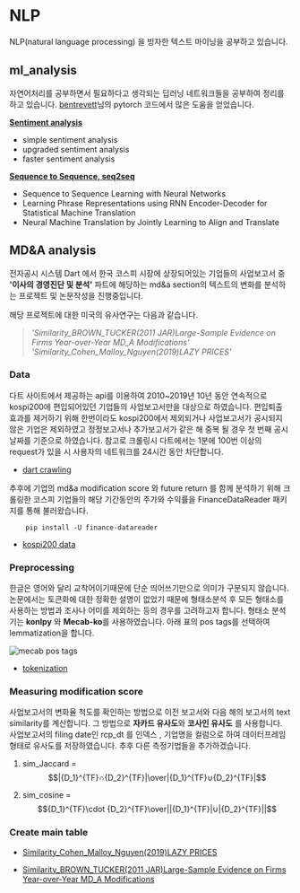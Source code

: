 # NLP

NLP(natural language processing) 을 빙자한 텍스트 마이닝을 공부하고 있습니다.


## ml_analysis

자연어처리를 공부하면서 필요하다고 생각되는 딥러닝 네트워크들을 공부하여 정리를 하고 있습니다. 
[bentrevett](https://github.com/bentrevett)님의 pytorch 코드에서 많은 도움을 얻었습니다.   


**[Sentiment analysis](https://github.com/Yphy/NLP/tree/master/ml_analysis/Sentiment%20Analysis)**
 
- simple sentiment analysis
- upgraded sentiment analysis
- faster sentiment analysis

**[Sequence to Sequence, seq2seq](https://github.com/Yphy/NLP/tree/master/ml_analysis/Seq2seq)**

- Sequence to Sequence Learning with Neural Networks
-  Learning Phrase Representations using RNN Encoder-Decoder for Statistical Machine Translation
- Neural Machine Translation by Jointly Learning to Align and Translate



## MD&A analysis

전자공시 시스템 Dart 에서 한국 코스피 시장에 상장되어있는 기업들의 사업보고서 중 **'이사의 경영진단 및 분석'** 파트에 해당하는 md&a section의 텍스트의 변화를 분석하는 프로젝트 및 논문작성을 진행중입니다.

해당 프로젝트에 대한 미국의 유사연구는 다음과 같습니다.
>_'Similarity_BROWN_TUCKER(2011 JAR)Large-Sample Evidence on Firms Year-over-Year MD_A Modifications'_ 
>_'Similarity_Cohen_Malloy_Nguyen(2019)LAZY PRICES'_   



### Data
다트 사이트에서 제공하는 api를 이용하여 2010~2019년 10년 동안 연속적으로 kospi200에 편입되어있던 기업들의 사업보고서만을 대상으로 하였습니다. 편입퇴출 효과를 제거하기 위해 한번이라도 kospi200에서 제외되거나 사업보고서가 공시되지 않은 기업은 제외하였고 정정보고서나 추가보고서가 같은 해 중복 될 경우 첫 번째 공시날짜를 기준으로 하였습니다. 참고로 크롤링시 다트에서는 1분에 100번 이상의 request가 있을 시 사용자의 네트워크를 24시간 동안 차단합니다.

 - [dart crawling](https://github.com/Yphy/NLP/blob/master/md%26a_analysis/Data_crawling.py)

추후에 기업의 md&a modification score 와 future return 를 함께 분석하기 위해 크롤링한 코스피 기업들의 해당 기간동안의 주가와 수익률을 FinanceDataReader 패키지를 통해 불러왔습니다. 

		pip install -U finance-datareader
 - [kospi200 data](https://github.com/Yphy/NLP/blob/master/md%26a_analysis/1.kospi200%20data.ipynb)
 
 

### Preprocessing

한글은 영어와 달리 교착어이기때문에 단순 띄어쓰기만으로 의미가 구분되지 않습니다. 논문에서는 토큰화에 대한 정확한 설명이 없었기 때문에 형태소분석 후 모든 형태소를 사용하는 방법과 조사나 어미를 제외하는 등의 경우를 고려하고자 합니다.
형태소 분석기는 **konlpy** 와 **Mecab-ko**를 사용하였습니다. 
아래 표의 pos tags를 선택하여 lemmatization을 합니다.

![mecab pos tags](https://user-images.githubusercontent.com/47969237/78253547-86944c80-752f-11ea-9276-34582748e48c.PNG)

 - [tokenization](https://github.com/Yphy/NLP/blob/master/md%26a_analysis/3.Tokenization.ipynb)
 
 

### Measuring modification score

사업보고서의 변화율 척도를 확인하는 방법으로 이전 보고서와 다음 해의 보고서의 text similarity를 계산합니다. 그 방법으로 **자카드 유사도**와 **코사인 유사도** 를 사용합니다. 사업보고서의 filing date인 rcp_dt 를 인덱스 , 기업명을 컬럼으로 하여 데이터프레임형태로 유사도를 저장하였습니다. 추후 다른 측정기법들을 추가하겠습니다.


1. sim_Jaccard = $$|{D_1}^{TF}∩{D_2}^{TF}|\over|{D_1}^{TF}∪{D_2}^{TF}|$$



2. sim_cosine = $${D_1}^{TF}\cdot {D_2}^{TF}\over||{D_1}^{TF}|∪|{D_2}^{TF}||$$




### Create main table

 - [ Similarity_Cohen_Malloy_Nguyen(2019)LAZY PRICES](https://github.com/Yphy/NLP/blob/master/md%26a_analysis/Similarity_Cohen_Malloy_Nguyen(2019)LAZY%20PRICES.ipynb](https://github.com/Yphy/NLP/blob/master/md%26a_analysis/Similarity_Cohen_Malloy_Nguyen(2019)LAZY%20PRICES.ipynb))

- [Similarity_BROWN_TUCKER(2011 JAR)Large-Sample Evidence on Firms Year-over-Year MD_A Modifications](https://github.com/Yphy/NLP/blob/master/md%26a_analysis/2.Similarity_Cohen_Malloy_Nguyen(2019)LAZY%20PRICES.ipynb](https://github.com/Yphy/NLP/blob/master/md%26a_analysis/2.Similarity_Cohen_Malloy_Nguyen(2019)LAZY%20PRICES.ipynb))
